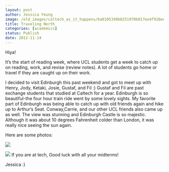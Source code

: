 ```yaml
---
layout: post
author: Jessica Yeung
image: /old_images/caltech_as_it_happens/6a0105349b8251970b017ee4f928ee970d.jpg
title: Traveling North
categories: [academics]
status: Publish
date: 2012-11-14
---
```



Hiya!

It’s the start of reading week, where UCL students get a
week to catch up on reading, work, and revise (review notes). A lot of students
go home or travel if they are caught up on their work.

I decided to visit Edinburgh this past weekend and got to meet up with Henry,
Jody, Ketaki, Josie, Gustaf, and Fil :) Gustaf and Fil are past exchange
students that studied at Caltech for a year. Edinburgh is so beautiful-the four
hour train ride went by some lovely sights. My favorite part of Edinburgh was
being able to catch up with old friends again and hike up to Arthur’s Seat. Conway,Carrie,
and our other UCL friends also came up as well. The view was stunning and
Edinburgh Castle is so majestic. Although it was about 10 degrees Fahrenheit
colder than London, it was really nice seeing the sun again.

Here are some photos:


![](/old_images/caltech_as_it_happens/6a0105349b8251970b017d3d83fc68970c.jpg)

![](/old_images/caltech_as_it_happens/6a0105349b8251970b017ee4f93be3970d.jpg)
If you are at tech, Good luck with all your midterms!

Jessica :)

